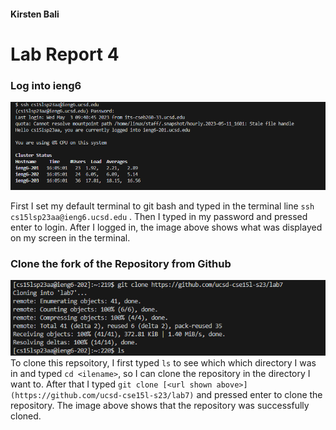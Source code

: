 #### Kirsten Bali

# Lab Report 4

### Log into ieng6
![Image](Capture.PNG)

First I set my default terminal to git bash and typed in the terminal line `ssh cs15lsp23aa@ieng6.ucsd.edu` <enter>. Then I typed in my password and pressed enter to login. After I logged in, the image above shows what was displayed on my screen in the terminal.

### Clone the fork of the Repository from Github 
![Image](Lab7GitClone.PNG)
To clone this repsoitory, I first typed `ls` to see which which directory I was in and typed `cd <ilename>`, so I can clone the repository in the directory I want to. After that I typed `git clone [<url shown above>](https://github.com/ucsd-cse15l-s23/lab7)` and pressed enter to clone the repository. The image above shows that the repository was successfully cloned.
